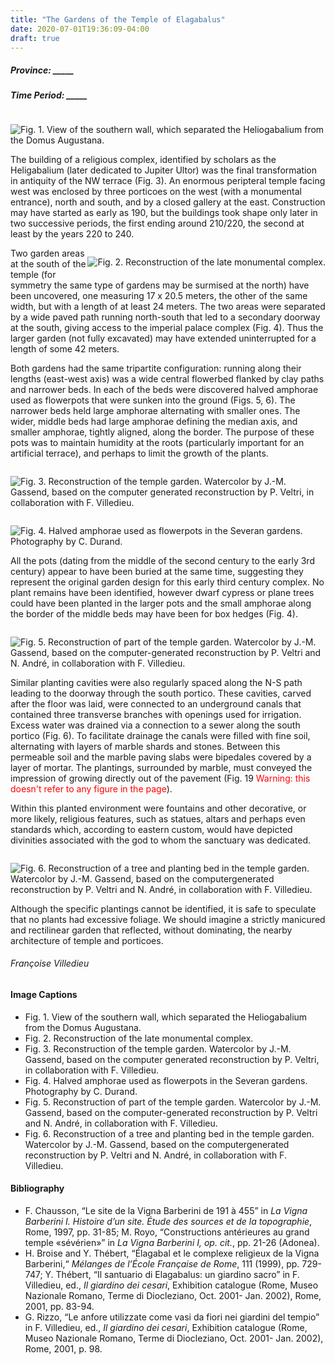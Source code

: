 ```yaml
---
title: "The Gardens of the Temple of Elagabalus"
date: 2020-07-01T19:36:09-04:00
draft: true
---
```


##### **Province:** _____
##### **Time Period:** _____
<div style="float:right">

![Fig. 1. View of the southern wall, which separated the Heliogabalium from the Domus Augustana.](E1.jpg)</div>
The building of a religious complex, identified by scholars as the Heligabalium (later dedicated to Jupiter Ultor) was the final transformation in antiquity of the NW terrace (Fig. 3). An enormous peripteral temple facing west was enclosed by three porticoes on the west (with a monumental entrance), north and south, and by a closed gallery at the east. Construction may have started as early as 190, but the buildings took shape only later in two successive periods, the first ending around 210/220, the second at least by the years 220 to 240.

<div style="float:right">

![Fig. 2. Reconstruction of the late monumental complex.](E2.jpg)</div>

Two garden areas at the south of the temple (for symmetry the same type of gardens may be surmised at the north) have been uncovered, one measuring 17 x 20.5 meters, the other of the same width, but with a length of at least 24 meters. The two areas were separated by a wide paved path running north-south that led to a secondary doorway at the south, giving access to the imperial palace complex (Fig. 4). Thus the larger garden (not fully excavated) may have extended uninterrupted for a length of some 42 meters.

Both gardens had the same tripartite configuration: running along their lengths (east-west axis) was a wide central flowerbed flanked by clay paths and narrower beds. In each of the beds were discovered halved amphorae used as flowerpots that were sunken into the ground (Figs. 5, 6). The narrower beds held large amphorae alternating with smaller ones. The wider, middle beds had large amphorae defining the median axis, and smaller amphorae, tightly aligned, along the border. The purpose of these pots was to maintain humidity at the roots (particularly important for an artificial terrace), and perhaps to limit the growth of the plants.

<div style="float:right">

![Fig. 3.  Reconstruction of the temple garden. Watercolor by J.-M. Gassend, based on the computer generated reconstruction by P. Veltri, in collaboration with F. Villedieu.](E3.jpg)</div>

<div style="float:right">

![Fig. 4. Halved amphorae used as flowerpots in the Severan gardens. Photography by C. Durand.](E4.jpg)</div>

All the pots (dating from the middle of the second century to the early 3rd century) appear to have been buried at the same time, suggesting they represent the original garden design for this early third century complex. No plant remains have been identified, however dwarf cypress or plane trees could have been planted in the larger pots and the small amphorae along the border of the middle beds may have been for box hedges (Fig. 4).

<div style="float:right">

![Fig. 5. Reconstruction of part of the temple garden. Watercolor by J.-M. Gassend, based on the computer-generated reconstruction by P. Veltri and N. André, in collaboration with F. Villedieu.](E5.jpg)</div>

Similar planting cavities were also regularly spaced along the N-S path leading to the doorway through the south portico. These cavities, carved after the floor was laid, were connected to an underground canals that contained three transverse branches with openings used for irrigation. Excess water was drained via a connection to a sewer along the south portico (Fig. 6). To facilitate drainage the canals were filled with fine soil, alternating with layers of marble shards and stones. Between this permeable soil and the marble paving slabs were bipedales covered by a layer of mortar. The plantings, surrounded by marble, must  conveyed the impression of growing directly out of the pavement (Fig. 19<span style= "color:red;"> Warning: this doesn't refer to any figure in the page</span>).


Within this planted environment were fountains and other decorative, or more likely, religious features, such as statues, altars and perhaps even standards which, according to eastern custom, would have depicted divinities associated with the god to whom the sanctuary was dedicated.

<div style="float:right">

![Fig. 6.  Reconstruction of a tree and planting bed in the temple garden. Watercolor by J.-M. Gassend, based on the computergenerated reconstruction by P. Veltri and N. André, in collaboration with F. Villedieu.](E6.jpg)</div>

Although the specific plantings cannot be identified, it is safe to speculate that no plants had excessive foliage. We should imagine a strictly manicured and rectilinear garden that reflected, without dominating, the nearby architecture of temple and porticoes.

###### *Françoise Villedieu*  

#### Image Captions
* Fig. 1. View of the southern wall, which separated the Heliogabalium from the Domus Augustana.
* Fig. 2. Reconstruction of the late monumental complex.
* Fig. 3.  Reconstruction of the temple garden. Watercolor by J.-M. Gassend, based on the computer generated reconstruction by P. Veltri, in collaboration with F. Villedieu.
* Fig. 4. Halved amphorae used as flowerpots in the Severan gardens. Photography by C. Durand.
* Fig. 5. Reconstruction of part of the temple garden. Watercolor by J.-M. Gassend, based on the computer-generated reconstruction by P. Veltri and N. André, in collaboration with F. Villedieu.
* Fig. 6.  Reconstruction of a tree and planting bed in the temple garden. Watercolor by J.-M. Gassend, based on the computergenerated reconstruction by P. Veltri and N. André, in collaboration with F. Villedieu.

#### Bibliography
* F. Chausson, “Le site de la Vigna Barberini de 191 à 455” in *La Vigna Barberini I. Histoire d’un site. Étude des sources et de la topographie*, Rome, 1997, pp. 31-85; M. Royo, “Constructions antérieures au grand temple «sévérien»” in *La Vigna Barberini I, op. cit.*, pp. 21-26 (Adonea).
*  H. Broise and Y. Thébert, “Élagabal et le complexe religieux de la Vigna Barberini,“ *Mélanges de l’École Française de Rome*, 111 (1999), pp. 729-747; Y. Thébert, “Il santuario di Elagabalus: un giardino sacro” in F. Villedieu, ed., *Il giardino dei cesari*, Exhibition catalogue (Rome, Museo Nazionale Romano, Terme di Diocleziano, Oct. 2001- Jan. 2002), Rome, 2001, pp. 83-94.
*  G. Rizzo, “Le anfore utilizzate come vasi da fiori nei giardini del tempio” in F. Villedieu, ed., *Il giardino dei cesari*, Exhibition catalogue (Rome, Museo Nazionale Romano, Terme di Diocleziano, Oct. 2001- Jan. 2002), Rome, 2001, p. 98.
